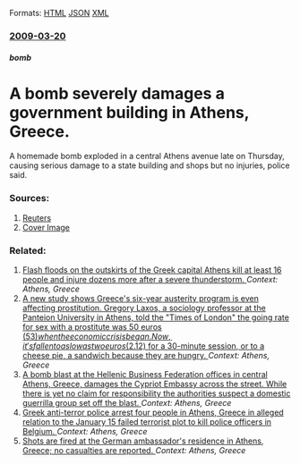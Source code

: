 
Formats: [HTML](/news/2009/03/20/a-bomb-severely-damages-a-government-building-in-athens-greece.html)  [JSON](/news/2009/03/20/a-bomb-severely-damages-a-government-building-in-athens-greece.json)  [XML](/news/2009/03/20/a-bomb-severely-damages-a-government-building-in-athens-greece.xml)  

### [2009-03-20](/news/2009/03/20/index.md)

##### bomb
#  A bomb severely damages a government building in Athens, Greece. 

A homemade bomb exploded in a central Athens avenue late on Thursday, causing serious damage to a state building and shops but no injuries, police said.


### Sources:

1. [Reuters](http://uk.reuters.com/article/worldNews/idUKTRE52I7KY20090319)
1. [Cover Image](http://s3.reutersmedia.net/resources/r/?m=02&d=20090319&t=2&i=9107155&w=&fh=545px&fw=&ll=&pl=&sq=&r=2009-03-19T234508Z_01_BTRE52I1TZB00_RTROPTP_0_GREECE-EXPLOSION)

### Related:

1. [Flash floods on the outskirts of the Greek capital Athens kill at least 16 people and injure dozens more after a severe thunderstorm. ](/news/2017/11/15/flash-floods-on-the-outskirts-of-the-greek-capital-athens-kill-at-least-16-people-and-injure-dozens-more-after-a-severe-thunderstorm.md) _Context: Athens, Greece_
2. [A new study shows Greece's six-year austerity program is even affecting prostitution. Gregory Laxos, a sociology professor at the Panteion University in Athens, told the "Times of London" the going rate for sex with a prostitute was 50 euros ($53) when the economic crisis began. Now, it's fallen to as low as two euros ($2.12) for a 30-minute session, or to a cheese pie, a sandwich because they are hungry. ](/news/2015/11/27/a-new-study-shows-greece-s-six-year-austerity-program-is-even-affecting-prostitution-gregory-laxos-a-sociology-professor-at-the-panteion-u.md) _Context: Athens, Greece_
3. [A bomb blast at the Hellenic Business Federation offices in central Athens, Greece, damages the Cypriot Embassy across the street. While there is yet no claim for responsibility the authorities suspect a domestic guerrilla group set off the blast. ](/news/2015/11/24/a-bomb-blast-at-the-hellenic-business-federation-offices-in-central-athens-greece-damages-the-cypriot-embassy-across-the-street-while-the.md) _Context: Athens, Greece_
4. [Greek anti-terror police arrest four people in Athens, Greece in alleged relation to the January 15 failed terrorist plot to kill police officers in Belgium. ](/news/2015/01/17/greek-anti-terror-police-arrest-four-people-in-athens-greece-in-alleged-relation-to-the-january-15-failed-terrorist-plot-to-kill-police-off.md) _Context: Athens, Greece_
5. [Shots are fired at the German ambassador's residence in Athens, Greece; no casualties are reported. ](/news/2013/12/30/shots-are-fired-at-the-german-ambassador-s-residence-in-athens-greece-no-casualties-are-reported.md) _Context: Athens, Greece_
